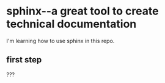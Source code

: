 # sphinx--a great tool to create technical documentation
I'm learning how to use sphinx in this repo.

## first step
??? 
